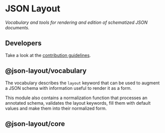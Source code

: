 # JSON Layout

*Vocabulary and tools for rendering and edition of schematized JSON documents.*

## Developers

Take a look at the [contribution guidelines](./CONTRIBUTING.md).

## @json-layout/vocabulary

The vocabulary describes the `layout` keyword that can be used to augment a JSON schema with information useful to render it as a form.

This module also contains a normalization function that processes an annotated schema, validates the layout keywords, fill them with default values and make them into their normalized form.

## @json-layout/core